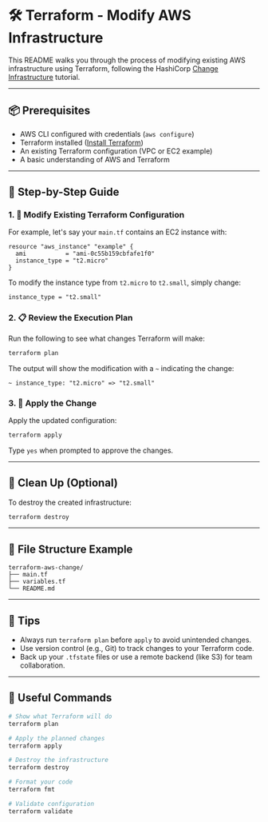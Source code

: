
# 🛠️ Terraform - Modify AWS Infrastructure

This README walks you through the process of modifying existing AWS infrastructure using Terraform, following the HashiCorp [Change Infrastructure](https://developer.hashicorp.com/terraform/tutorials/aws-get-started/aws-change) tutorial.

---

## 📦 Prerequisites

- AWS CLI configured with credentials (`aws configure`)
- Terraform installed ([Install Terraform](https://developer.hashicorp.com/terraform/downloads))
- An existing Terraform configuration (VPC or EC2 example)
- A basic understanding of AWS and Terraform

---

## 🧾 Step-by-Step Guide

### 1. 🔄 Modify Existing Terraform Configuration

For example, let's say your `main.tf` contains an EC2 instance with:

```hcl
resource "aws_instance" "example" {
  ami           = "ami-0c55b159cbfafe1f0"
  instance_type = "t2.micro"
}
```

To modify the instance type from `t2.micro` to `t2.small`, simply change:

```hcl
instance_type = "t2.small"
```

### 2. 📋 Review the Execution Plan

Run the following to see what changes Terraform will make:

```bash
terraform plan
```

The output will show the modification with a `~` indicating the change:

```
~ instance_type: "t2.micro" => "t2.small"
```

### 3. 🚀 Apply the Change

Apply the updated configuration:

```bash
terraform apply
```

Type `yes` when prompted to approve the changes.

---

## 🧹 Clean Up (Optional)

To destroy the created infrastructure:

```bash
terraform destroy
```

---

## 📁 File Structure Example

```plaintext
terraform-aws-change/
├── main.tf
├── variables.tf
└── README.md
```

---

## 🧠 Tips

- Always run `terraform plan` before `apply` to avoid unintended changes.
- Use version control (e.g., Git) to track changes to your Terraform code.
- Back up your `.tfstate` files or use a remote backend (like S3) for team collaboration.

---

## 🔗 Useful Commands

```bash
# Show what Terraform will do
terraform plan

# Apply the planned changes
terraform apply

# Destroy the infrastructure
terraform destroy

# Format your code
terraform fmt

# Validate configuration
terraform validate
```

